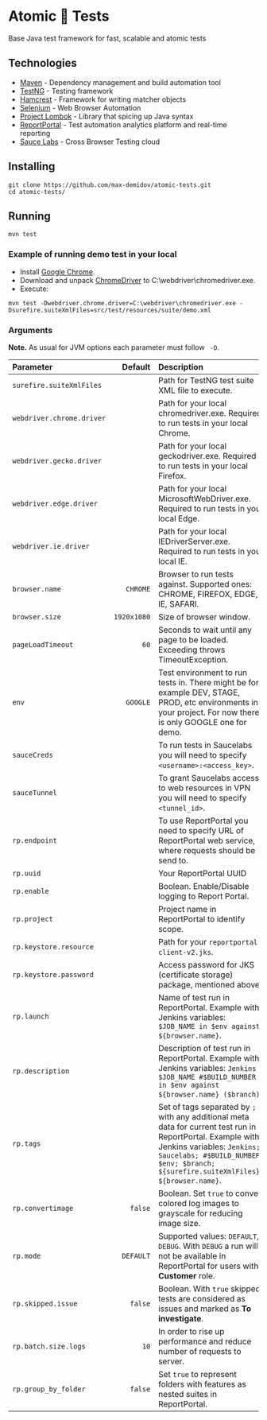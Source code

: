 # Atomic 🦊 Tests

Base Java test framework for fast, scalable and atomic tests

## Technologies
* [Maven](https://maven.apache.org/) - Dependency management and build automation tool
* [TestNG](https://testng.org/) - Testing framework
* [Hamcrest](http://hamcrest.org/) - Framework for writing matcher objects
* [Selenium](https://www.seleniumhq.org/) - Web Browser Automation
* [Project Lombok](https://projectlombok.org/) - Library that spicing up Java syntax
* [ReportPortal](http://reportportal.io/) - Test automation analytics platform and real-time reporting
* [Sauce Labs](https://saucelabs.com/) - Cross Browser Testing cloud

## Installing

```
git clone https://github.com/max-demidov/atomic-tests.git
cd atomic-tests/
```

## Running

```
mvn test
```

### Example of running demo test in your local

* Install [Google Chrome](https://www.google.com/chrome/).
* Download and unpack [ChromeDriver](http://chromedriver.chromium.org/) to C:\webdriver\chromedriver.exe.
* Execute:

```
mvn test -Dwebdriver.chrome.driver=C:\webdriver\chromedriver.exe -Dsurefire.suiteXmlFiles=src/test/resources/suite/demo.xml
```

### Arguments

**Note.** As usual for JVM options each parameter must follow ` -D`.

| Parameter | Default | Description |
|:---|---:|:---|
|`surefire.suiteXmlFiles`   |           |Path for TestNG test suite XML file to execute.|
|`webdriver.chrome.driver`  |           |Path for your local chromedriver.exe. Required to run tests in your local Chrome.|
|`webdriver.gecko.driver`   |           |Path for your local geckodriver.exe. Required to run tests in your local Firefox.|
|`webdriver.edge.driver`    |           |Path for your local MicrosoftWebDriver.exe. Required to run tests in your local Edge.|
|`webdriver.ie.driver`      |           |Path for your local IEDriverServer.exe. Required to run tests in your local IE.|
|`browser.name`             |`CHROME`   |Browser to run tests against. Supported ones: CHROME, FIREFOX, EDGE, IE, SAFARI.|
|`browser.size`             |`1920x1080`|Size of browser window.|
|`pageLoadTimeout`          |`60`       |Seconds to wait until any page to be loaded. Exceeding throws TimeoutException.|
|`env`                      |`GOOGLE`   |Test environment to run tests in. There might be for example DEV, STAGE, PROD, etc environments in your project. For now there is only GOOGLE one for demo.|
|`sauceCreds`               |           |To run tests in Saucelabs you will need to specify `<username>:<access_key>`.|
|`sauceTunnel`              |           |To grant Saucelabs access to web resources in VPN you will need to specify `<tunnel_id>`.|
|`rp.endpoint`              |           |To use ReportPortal you need to specify URL of ReportPortal web service, where requests should be send to.|
|`rp.uuid`                  |           |Your ReportPortal UUID|
|`rp.enable`                |           |Boolean. Enable/Disable logging to Report Portal.|
|`rp.project`               |           |Project name in ReportPortal to identify scope.|
|`rp.keystore.resource`     |           |Path for your `reportportal-client-v2.jks`.|
|`rp.keystore.password`     |           |Access password for JKS (certificate storage) package, mentioned above.|
|`rp.launch`                |           |Name of test run in ReportPortal. Example with Jenkins variables: `$JOB_NAME in $env against ${browser.name}`.|
|`rp.description`           |           |Description of test run in ReportPortal. Example with Jenkins variables: `Jenkins $JOB_NAME #$BUILD_NUMBER in $env against ${browser.name} ($branch)`.|
|`rp.tags`                  |           |Set of tags separated by `;` with any additional meta data for current test run in ReportPortal. Example with Jenkins variables: `Jenkins; Saucelabs; #$BUILD_NUMBER; $env; $branch; ${surefire.suiteXmlFiles}; ${browser.name}`.|
|`rp.convertimage`          |`false`    |Boolean. Set `true` to convert colored log images to grayscale for reducing image size.|
|`rp.mode`                  |`DEFAULT`  |Supported values: `DEFAULT`, `DEBUG`. With `DEBUG` a run will not be available in ReportPortal for users with **Customer** role.|
|`rp.skipped.issue`         |`false`    |Boolean. With `true` skipped tests are considered as issues and marked as **To investigate**.|
|`rp.batch.size.logs`       |`10`       |In order to rise up performance and reduce number of requests to server.|
|`rp.group_by_folder`       |`false`    |Set `true` to represent folders with features as nested suites in ReportPortal.|
